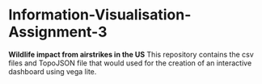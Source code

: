 # Information-Visualisation-Assignment-3
**Wildlife impact from airstrikes in the US**
This repository contains the csv files and TopoJSON file that would used for the creation of an interactive dashboard using vega lite.
